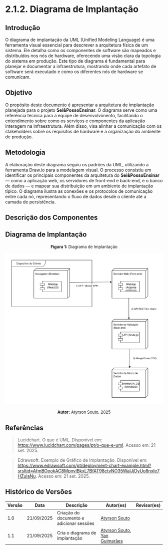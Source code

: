 # 2.1.2. Diagrama de Implantação

## Introdução

O diagrama de implantação da UML (Unified Modeling Language) é uma ferramenta visual essencial para descrever a arquitetura física de um sistema. Ele detalha como os componentes de software são mapeados e distribuídos nos nós de hardware, oferecendo uma visão clara da topologia do sistema em produção. Este tipo de diagrama é fundamental para planejar e documentar a infraestrutura, mostrando onde cada artefato de software será executado e como os diferentes nós de hardware se comunicam.

## Objetivo

O propósito deste documento é apresentar a arquitetura de implantação planejada para o projeto **Sei&PossoEnsinar**. O diagrama serve como uma referência técnica para a equipe de desenvolvimento, facilitando o entendimento sobre como os serviços e componentes da aplicação interagem na infraestrutura. Além disso, visa alinhar a comunicação com os stakeholders sobre os requisitos de hardware e a organização do ambiente de produção.

## Metodologia

A elaboração deste diagrama seguiu os padrões da UML, utilizando a ferramenta Draw.io para a modelagem visual. O processo consistiu em identificar os principais componentes da arquitetura do **Sei&PossoEnsinar** — como a aplicação web, os servidores de front-end e back-end, e o banco de dados — e mapear sua distribuição em um ambiente de implantação típico. O diagrama ilustra as conexões e os protocolos de comunicação entre cada nó, representando o fluxo de dados desde o cliente até a camada de persistência.

## Descrição dos Componentes


## Diagrama de Implantação

<font size="2"><p style="text-align: center"><b>Figura 1:</b> Diagrama de Implantação</p></font>

<div style="text-align: center;"> 

![DiagramaImplantacaoV1](../imagens/DiagramaImplantacao.png)

</div>

<font size="2"><p style="text-align: center"><b>Autor:</b> Atyrson Souto, 2025</p></font>

## Referências

> Lucidchart. O que é UML. Disponível em: <https://www.lucidchart.com/pages/pt/o-que-e-uml>. Acesso em: 21 set. 2025.

> Edrawsoft. Exemplo de Gráfico de Implantação. Disponível em: <https://www.edrawsoft.com/pt/deployment-chart-example.html?srsltid=AfmBOookAC8MpnvlBkxL7BfAT98ctvNO35WalJjDyUo8nxIe7HZuiaNu>. Acesso em: 21 set. 2025.


## Histórico de Versões

| Versão | Data       | Descrição                               | Autor(es)                                            | Revisor(es)                                          |
| ------ | ---------- | --------------------------------------- | ---------------------------------------------------- | ---------------------------------------------------- |
| 1.0    | 21/09/2025 | Criação do documento e adicionar sessões | [Atyrson Souto](https://github.com/Atyrson)         |                                         |
| 1.1    | 21/09/2025 | Cria o diagrama de implantação | [Atyrson Souto](https://github.com/Atyrson), [Yan Guimarães]() | |